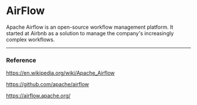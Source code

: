 # AirFlow

Apache Airflow is an open-source workflow management platform. It started at Airbnb as a solution to manage the company's increasingly complex workflows.

---

### Reference

https://en.wikipedia.org/wiki/Apache_Airflow

https://github.com/apache/airflow

https://airflow.apache.org/
